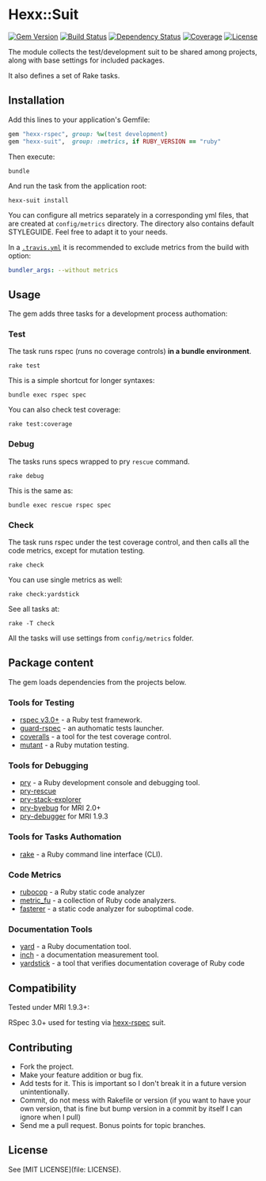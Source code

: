 # Hexx::Suit

[![Gem Version](https://img.shields.io/gem/v/hexx-suit.svg?style=flat)][gem]
[![Build Status](https://img.shields.io/travis/nepalez/hexx-suit/master.svg?style=flat)][travis]
[![Dependency Status](https://img.shields.io/gemnasium/nepalez/hexx-suit.svg?style=flat)][gemnasium]
[![Coverage](https://img.shields.io/coveralls/nepalez/hexx-suit.svg?style=flat)][coveralls]
[![License](https://img.shields.io/badge/license-MIT-blue.svg?style=flat)](file:LICENSE)

[gem]: https://rubygems.org/gems/hexx-suit
[travis]: https://travis-ci.org/nepalez/hexx-suit
[gemnasium]: https://gemnasium.com/nepalez/hexx-suit
[codeclimate]: https://codeclimate.com/github/nepalez/hexx-suit
[coveralls]: https://coveralls.io/r/nepalez/hexx-suit

The module collects the test/development suit to be shared among projects, along with base settings for included packages.

It also defines a set of Rake tasks.

## Installation

Add this lines to your application's Gemfile:

```ruby
gem "hexx-rspec", group: %w(test development)
gem "hexx-suit",  group: :metrics, if RUBY_VERSION == "ruby"
```

Then execute:

```
bundle
```

And run the task from the application root:

```
hexx-suit install
```

You can configure all metrics separately in a corresponding yml files, that are created at `config/metrics` directory. The directory also contains default STYLEGUIDE. Feel free to adapt it to your needs.

In a [`.travis.yml`][Travis] it is recommended to exclude metrics from the build with option:

```yaml
bundler_args: --without metrics
```

[Travis]: http://docs.travis-ci.com/user/languages/ruby/#Dependency-Management

## Usage

The gem adds three tasks for a development process authomation:

### Test

The task runs rspec (runs no coverage controls) **in a bundle environment**.

```
rake test
```

This is a simple shortcut for longer syntaxes:

```
bundle exec rspec spec
```

You can also check test coverage:

```
rake test:coverage
```

### Debug

The tasks runs specs wrapped to pry `rescue` command.

```
rake debug
```

This is the same as:

```
bundle exec rescue rspec spec
```

### Check

The task runs rspec under the test coverage control, and then calls all the code metrics, except for mutation testing.

```
rake check
```

You can use single metrics as well:

```
rake check:yardstick
```

See all tasks at:

```
rake -T check
```

All the tasks will use settings from `config/metrics` folder.

## Package content

The gem loads dependencies from the projects below.

### Tools for Testing

* [rspec v3.0+](http://rspec.info/) - a Ruby test framework.
* [guard-rspec](https://github.com/guard/guard-rspec) - an authomatic tests launcher.
* [coveralls](https://coveralls.io/) - a tool for the test coverage control.
* [mutant](https://github.com/mbj/mutant) - a Ruby mutation testing.

### Tools for Debugging

* [pry](https://github.com/pry/pry/wiki) - a Ruby development console and debugging tool.
* [pry-rescue](https://github.com/ConradIrwin/pry-rescue)
* [pry-stack-explorer](https://github.com/pry/pry-stack_explorer)
* [pry-byebug](https://github.com/deivid-rodriguez/pry-byebug) for MRI 2.0+
* [pry-debugger](https://github.com/nixme/pry-debugger) for MRI 1.9.3

### Tools for Tasks Authomation

* [rake](https://github.com/ruby/rake) - a Ruby command line interface (CLI).

### Code Metrics

* [rubocop](https://github.com/bbatsov/rubocop) - a Ruby static code analyzer
* [metric_fu](https://github.com/metricfu/metric_fu/) - a collection of Ruby code analyzers.
* [fasterer](https://github.com/DamirSvrtan/fasterer) - a static code analyzer for suboptimal code.

### Documentation Tools

* [yard](https://yardoc.org/) - a Ruby documentation tool.
* [inch](https://trivelop.de/inch/) - a documentation measurement tool.
* [yardstick](https://github.com/dkubb/yardstick) - a tool that verifies documentation coverage of Ruby code

## Compatibility

Tested under MRI 1.9.3+:

RSpec 3.0+ used for testing via [hexx-rspec] suit.

[hexx-rspec]: https://github.com/nepalez/hexx-rspec

## Contributing

* Fork the project.
* Make your feature addition or bug fix.
* Add tests for it. This is important so I don't break it in a
  future version unintentionally.
* Commit, do not mess with Rakefile or version
  (if you want to have your own version, that is fine but bump version
  in a commit by itself I can ignore when I pull)
* Send me a pull request. Bonus points for topic branches.

## License

See [MIT LICENSE](file: LICENSE).
